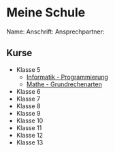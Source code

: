 Meine Schule
=============

Name:
Anschrift:
Ansprechpartner:

Kurse
------

+ Klasse 5
  - [Informatik - Programmierung](https://github.com/axel-klinger/informatik-ag)
  - [Mathe - Grundrechenarten](https://github.com/axel-klinger/tala-tutorial/tree/master/beispiele/schule/klasse-7/mathe)
+ Klasse 6
+ Klasse 7
+ Klasse 8
+ Klasse 9
+ Klasse 10
+ Klasse 11
+ Klasse 12
+ Klasse 13
